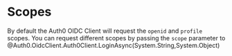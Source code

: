 # Scopes

By default the Auth0 OIDC Client will request the `openid` and `profile` scopes. You can request different scopes by passing the `scope` parameter to @Auth0.OidcClient.Auth0Client.LoginAsync(System.String,System.Object)